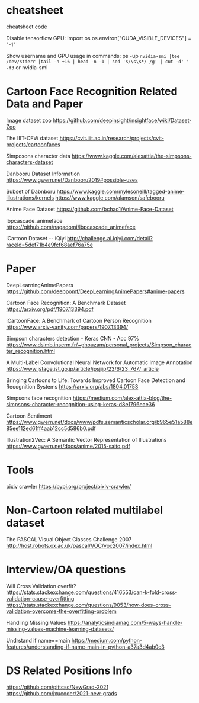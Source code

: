 # cheatsheet
cheatsheet code

Disable tensorflow GPU:
import os
os.environ["CUDA_VISIBLE_DEVICES"] = "-1"

Show username and GPU usage in commands:
ps -up `nvidia-smi |tee /dev/stderr |tail -n +16 | head -n -1 | sed 's/\s\s*/ /g' | cut -d' ' -f3`
or 
nvidia-smi

# Cartoon Face Recognition Related Data and Paper
Image dataset zoo
https://github.com/deepinsight/insightface/wiki/Dataset-Zoo

The IIIT-CFW dataset
https://cvit.iiit.ac.in/research/projects/cvit-projects/cartoonfaces

Simposons character data
https://www.kaggle.com/alexattia/the-simpsons-characters-dataset

Danbooru Dataset Information
https://www.gwern.net/Danbooru2019#possible-uses

Subset of Dabnboru
https://www.kaggle.com/mylesoneill/tagged-anime-illustrations/kernels
https://www.kaggle.com/alamson/safebooru

Anime Face Dataset
https://github.com/bchao1/Anime-Face-Dataset

lbpcascade_animeface
https://github.com/nagadomi/lbpcascade_animeface

iCartoon Dataset -- iQiyi
http://challenge.ai.iqiyi.com/detail?raceId=5def71b4e9fcf68aef76a75e

# Paper

DeepLearningAnimePapers
https://github.com/deeppomf/DeepLearningAnimePapers#anime-papers

Cartoon Face Recognition: A Benchmark Dataset
https://arxiv.org/pdf/1907.13394.pdf

iCartoonFace: A Benchmark of Cartoon Person Recognition
https://www.arxiv-vanity.com/papers/1907.13394/ 

Simpson characters detection - Keras CNN - Acc 97%
https://www.dsimb.inserm.fr/~ghouzam/personal_projects/Simpson_character_recognition.html

A Multi-Label Convolutional Neural Network for Automatic Image Annotation
https://www.jstage.jst.go.jp/article/ipsjjip/23/6/23_767/_article 

Bringing Cartoons to Life: Towards Improved Cartoon Face Detection and Recognition Systems
https://arxiv.org/abs/1804.01753

Simpsons face recognition
https://medium.com/alex-attia-blog/the-simpsons-character-recognition-using-keras-d8e1796eae36

Cartoon Sentiment
https://www.gwern.net/docs/www/pdfs.semanticscholar.org/b965e51a588e85ee112ed61ff4aab12cc5d586b0.pdf

Illustration2Vec: A Semantic Vector Representation of Illustrations
https://www.gwern.net/docs/anime/2015-saito.pdf

# Tools
pixiv crawler
https://pypi.org/project/pixiv-crawler/



# Non-Cartoon related multilabel dataset 

The PASCAL Visual Object Classes Challenge 2007
http://host.robots.ox.ac.uk/pascal/VOC/voc2007/index.html



# Interview/OA questions
Will Cross Validation overfit?
https://stats.stackexchange.com/questions/416553/can-k-fold-cross-validation-cause-overfitting
https://stats.stackexchange.com/questions/9053/how-does-cross-validation-overcome-the-overfitting-problem

Handling Missing Values
https://analyticsindiamag.com/5-ways-handle-missing-values-machine-learning-datasets/

Undrstand if name==main
https://medium.com/python-features/understanding-if-name-main-in-python-a37a3d4ab0c3


# DS Related Positions Info
https://github.com/pittcsc/NewGrad-2021
https://github.com/jxucoder/2021-new-grads

